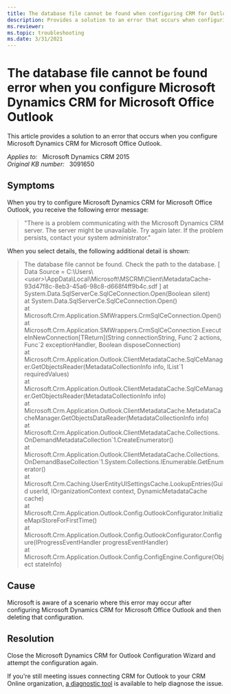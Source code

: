 ```yaml
---
title: The database file cannot be found when configuring CRM for Outlook
description: Provides a solution to an error that occurs when configuring Microsoft Dynamics CRM for Microsoft Office Outlook.
ms.reviewer: 
ms.topic: troubleshooting
ms.date: 3/31/2021
---
```

# The database file cannot be found error when you configure Microsoft Dynamics CRM for Microsoft Office Outlook

This article provides a solution to an error that occurs when you configure Microsoft Dynamics CRM for Microsoft Office Outlook.

_Applies to:_ &nbsp; Microsoft Dynamics CRM 2015  
_Original KB number:_ &nbsp; 3091650

## Symptoms

When you try to configure Microsoft Dynamics CRM for Microsoft Office Outlook, you receive the following error message:

> "There is a problem communicating with the Microsoft Dynamics CRM server. The server might be unavailable. Try again later. If the problem persists, contact your system administrator."

When you select details, the following additional detail is shown:

> The database file cannot be found. Check the path to the database. [ Data Source = C:\Users\\*\<user>*\AppData\Local\Microsoft\MSCRM\Client\MetadataCache-93d47f8c-8eb3-45a6-98c8-d668f4ff9b4c.sdf ] at System.Data.SqlServerCe.SqlCeConnection.Open(Boolean silent)  
 at System.Data.SqlServerCe.SqlCeConnection.Open()  
 at Microsoft.Crm.Application.SMWrappers.CrmSqlCeConnection.Open()  
 at Microsoft.Crm.Application.SMWrappers.CrmSqlCeConnection.ExecuteInNewConnection[TReturn](String connectionString, Func\`2 actions, Func\`2 exceptionHandler, Boolean disposeConnection)  
 at Microsoft.Crm.Application.Outlook.ClientMetadataCache.SqlCeManager.GetObjectsReader(MetadataCollectionInfo info, IList\`1 requiredValues)  
 at Microsoft.Crm.Application.Outlook.ClientMetadataCache.SqlCeManager.GetObjectsReader(MetadataCollectionInfo info)  
 at Microsoft.Crm.Application.Outlook.ClientMetadataCache.MetadataCacheManager.GetObjectsDataReader(MetadataCollectionInfo info)  
 at Microsoft.Crm.Application.Outlook.ClientMetadataCache.Collections.OnDemandMetadataCollection\`1.CreateEnumerator()  
 at Microsoft.Crm.Application.Outlook.ClientMetadataCache.Collections.OnDemandBaseCollection\`1.System.Collections.IEnumerable.GetEnumerator()  
 at Microsoft.Crm.Caching.UserEntityUISettingsCache.LookupEntries(Guid userId, IOrganizationContext context, DynamicMetadataCache cache)  
 at Microsoft.Crm.Application.Outlook.Config.OutlookConfigurator.InitializeMapiStoreForFirstTime()  
 at Microsoft.Crm.Application.Outlook.Config.OutlookConfigurator.Configure(IProgressEventHandler progressEventHandler)  
 at Microsoft.Crm.Application.Outlook.Config.ConfigEngine.Configure(Object stateInfo)

## Cause

Microsoft is aware of a scenario where this error may occur after configuring Microsoft Dynamics CRM for Microsoft Office Outlook and then deleting that configuration.

## Resolution

Close the Microsoft Dynamics CRM for Outlook Configuration Wizard and attempt the configuration again.

If you're still meeting issues connecting CRM for Outlook to your CRM Online organization, [a diagnostic tool](/outlook/troubleshoot/performance/how-to-scan-outlook-by-using-microsoft-support-and-recovery-assistant) is available to help diagnose the issue.
